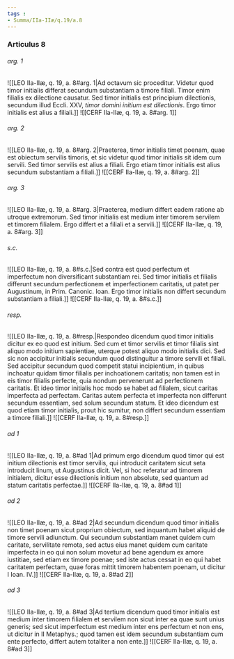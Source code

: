 ```yaml
---
tags : 
- Summa/IIa-IIæ/q.19/a.8
---
```


### Articulus 8

###### arg. 1
![[LEO IIa-IIæ, q. 19, a. 8#arg. 1|Ad octavum sic proceditur. Videtur quod timor initialis differat secundum substantiam a timore filiali. Timor enim filialis ex dilectione causatur. Sed timor initialis est principium dilectionis, secundum illud Eccli. XXV, *timor domini initium est dilectionis*. Ergo timor initialis est alius a filiali.]]
![[CERF IIa-IIæ, q. 19, a. 8#arg. 1]]

###### arg. 2
![[LEO IIa-IIæ, q. 19, a. 8#arg. 2|Praeterea, timor initialis timet poenam, quae est obiectum servilis timoris, et sic videtur quod timor initialis sit idem cum servili. Sed timor servilis est alius a filiali. Ergo etiam timor initialis est alius secundum substantiam a filiali.]]
![[CERF IIa-IIæ, q. 19, a. 8#arg. 2]]

###### arg. 3
![[LEO IIa-IIæ, q. 19, a. 8#arg. 3|Praeterea, medium differt eadem ratione ab utroque extremorum. Sed timor initialis est medium inter timorem servilem et timorem filialem. Ergo differt et a filiali et a servili.]]
![[CERF IIa-IIæ, q. 19, a. 8#arg. 3]]

###### s.c.
![[LEO IIa-IIæ, q. 19, a. 8#s.c.|Sed contra est quod perfectum et imperfectum non diversificant substantiam rei. Sed timor initialis et filialis differunt secundum perfectionem et imperfectionem caritatis, ut patet per Augustinum, in Prim. Canonic. Ioan. Ergo timor initialis non differt secundum substantiam a filiali.]]
![[CERF IIa-IIæ, q. 19, a. 8#s.c.]]

###### resp.
![[LEO IIa-IIæ, q. 19, a. 8#resp.|Respondeo dicendum quod timor initialis dicitur ex eo quod est initium. Sed cum et timor servilis et timor filialis sint aliquo modo initium sapientiae, uterque potest aliquo modo initialis dici. Sed sic non accipitur initialis secundum quod distinguitur a timore servili et filiali. Sed accipitur secundum quod competit statui incipientium, in quibus inchoatur quidam timor filialis per inchoationem caritatis; non tamen est in eis timor filialis perfecte, quia nondum pervenerunt ad perfectionem caritatis. Et ideo timor initialis hoc modo se habet ad filialem, sicut caritas imperfecta ad perfectam. Caritas autem perfecta et imperfecta non differunt secundum essentiam, sed solum secundum statum. Et ideo dicendum est quod etiam timor initialis, prout hic sumitur, non differt secundum essentiam a timore filiali.]]
![[CERF IIa-IIæ, q. 19, a. 8#resp.]]

###### ad 1
![[LEO IIa-IIæ, q. 19, a. 8#ad 1|Ad primum ergo dicendum quod timor qui est initium dilectionis est timor servilis, qui introducit caritatem sicut seta introducit linum, ut Augustinus dicit. Vel, si hoc referatur ad timorem initialem, dicitur esse dilectionis initium non absolute, sed quantum ad statum caritatis perfectae.]]
![[CERF IIa-IIæ, q. 19, a. 8#ad 1]]

###### ad 2
![[LEO IIa-IIæ, q. 19, a. 8#ad 2|Ad secundum dicendum quod timor initialis non timet poenam sicut proprium obiectum, sed inquantum habet aliquid de timore servili adiunctum. Qui secundum substantiam manet quidem cum caritate, servilitate remota, sed actus eius manet quidem cum caritate imperfecta in eo qui non solum movetur ad bene agendum ex amore iustitiae, sed etiam ex timore poenae; sed iste actus cessat in eo qui habet caritatem perfectam, quae foras mittit timorem habentem poenam, ut dicitur I Ioan. IV.]]
![[CERF IIa-IIæ, q. 19, a. 8#ad 2]]

###### ad 3
![[LEO IIa-IIæ, q. 19, a. 8#ad 3|Ad tertium dicendum quod timor initialis est medium inter timorem filialem et servilem non sicut inter ea quae sunt unius generis; sed sicut imperfectum est medium inter ens perfectum et non ens, ut dicitur in II Metaphys.; quod tamen est idem secundum substantiam cum ente perfecto, differt autem totaliter a non ente.]]
![[CERF IIa-IIæ, q. 19, a. 8#ad 3]]


